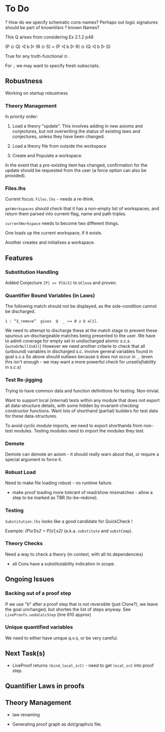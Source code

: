 # To Do

? How do we specify schematic cons-names?
Perhaps out logic signatures should be part of knownVars ?  known Names?

This Q arises from considering Ex 2.1.2 p48

(P ⊙ Q) ◁ b ▷ (R ⊙ S) = (P ◁ b ▷ R) ⊙ (Q ◁ b ▷ S) 

True for any truth-functional ⊙ .

For `;` we may want to specify fresh subscripts.

## Robustness

Working on startup robustness

### Theory Management

In priority order:

1. Load a theory "update".
   This involves adding in new axioms and conjectures,
   but not overwriting the status of existing laws and conjectures,
   unless they have been changed.

2. Load a theory file from outside the workspace

3. Create and Populate a workspace.


In the event that a pre-existing item has changed,
confirmation for the update should be requested from the user
(a force option can also be provided).


### Files.lhs

Current focus: `Files.lhs` - needs a re-think.

`getWorkspaces` should check that it has a non-empty list of workspaces,
and return them parsed into current-flag, name and path triples.

`currentWorkspace` needs to become two different things.

One loads up the current workspace, if it exists.

Another creates and initialises a workspace.

## Features

### Substitution Handling


Added Conjecture `[P] => P[e̅/x̅]` to `UClose` and proven.


### Quantifier Bound Variables (in Laws)

The following match should not be displayed,
as the side-condition cannot be discharged.

`1 : “∃_remove”  gives  Q  _ ⟹ Ø ⊇ Q ≡[1]`.


We need to attempt to discharge these at the match stage
to prevent these spurious un-dischargeable matches being presented
to the user.
We have to admit coverage for empty set in undischarged atomic s.c.s. (`autoOrNullInAll`)
However we need another criterie to check that all (unbound) variables in discharged s.c. involve general variables found in goal s.c.s
So above should outlaws because `Q` does not occur in `_`.
(even this isn't enough - we may want a more powerful check
for *unsatisfiability* in s.c.s)

  
### Test Re-jigging

Trying to have common data and function definitions for testing. Non-trivial.

Want to support local (internal) tests within any module that does not export
all data-structure details, with some hidden by invariant-checking constructor functions.
Want lots of shorthand (partial) builders for test data for these data-structures.

To avoid cyclic module imports, we need to export shorthands from non-test modules.
Testing modules need to import the modules they test.


### Demote

 Demote can demote an axiom - it should really warn about that, or require a special argument to force it.

### Robust Load
Need to make file loading robust - no runtime failure.

* make proof loading more tolerant of read/show mismatches - allow a step to be marked as TBR (to-be-redone).

### Testing

`Substitution.lhs` looks like a good candidate for QuickCheck !

Example:  *(P\s1)s2 = P(s1;s2)* (a.k.a. `substitute` and `substComp`).

### Theory Checks

Need a way to check a theory (in context, with all its dependencies)

* all Cons have a substitutability indication in scope.

## Ongoing Issues

### Backing out of a proof step

If we use "b" after a proof step that is not reversible (just Clone?), we leave the goal unchanged,
but shorten the list of steps anyway. See `LiveProofs.undoCalcStep` (line 810 approx)

### Unique quantified variables


We need to either have unique q.v.s, or be very careful. 



## Next Task(s)


 
* LiveProof returns `(bind,local_scC)` - need to get `local_scC` into proof step.




## Quantifier Laws in proofs

## Theory Management

* law renaming

* Generating proof graph as dot/graphviz file.
 